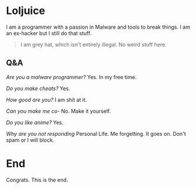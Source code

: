 # Loljuice
I am a programmer with a passion in Malware and tools to break things. I am an ex-hacker but I still do that stuff.

> I am grey hat, which isn't entirely illegal. No weird stuff here.

## Q&A
*Are you a malware programmer?*
Yes. In my free time.

*Do you make cheats?*
Yes.

*How good are you?*
I am shit at it.

*Can you make me co-*
No. Make it yourself.

*Do you like anime?*
Yes.

*Why are you not responding*
Personal Life. Me forgetting. It goes on. Don't spam or I will block.

# End
Congrats. This is the end.
